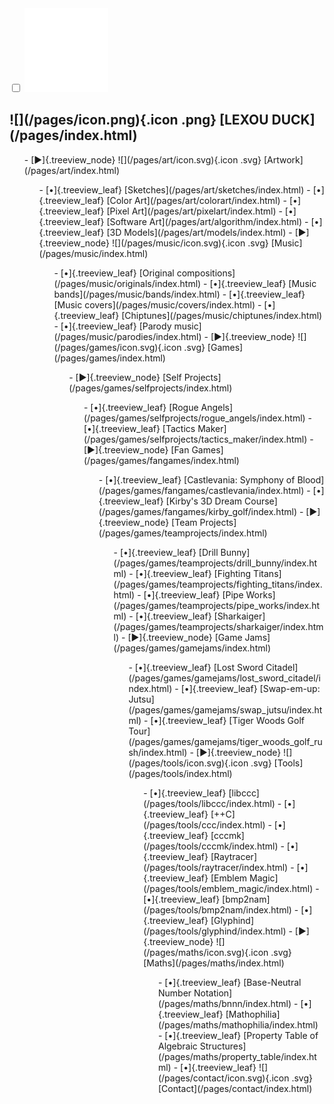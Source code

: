 <div id="navbar">

<input class="side-menu" type="checkbox" id="side-menu" />
<label class="menu-icon" for="side-menu"><img src="/assets/icon_menu.svg" class="icon" ></img></label>
<h2 id="lexou-duck"> ![](/pages/icon.png){.icon .png} [LEXOU DUCK](/pages/index.html) </h2>

<nav>
<ul class="treeview">
	-   [▶]{.treeview_node} ![](/pages/art/icon.svg){.icon .svg} [Artwork](/pages/art/index.html)
	<ul class="treeview nested">
		-   [•]{.treeview_leaf} [Sketches](/pages/art/sketches/index.html)
		-   [•]{.treeview_leaf} [Color Art](/pages/art/colorart/index.html)
		-   [•]{.treeview_leaf} [Pixel Art](/pages/art/pixelart/index.html)
		-   [•]{.treeview_leaf} [Software Art](/pages/art/algorithm/index.html)
		-   [•]{.treeview_leaf} [3D Models](/pages/art/models/index.html)
	-   [▶]{.treeview_node} ![](/pages/music/icon.svg){.icon .svg} [Music](/pages/music/index.html)
	<ul class="treeview nested">
		-   [•]{.treeview_leaf} [Original compositions](/pages/music/originals/index.html)
		-   [•]{.treeview_leaf} [Music bands](/pages/music/bands/index.html)
		-   [•]{.treeview_leaf} [Music covers](/pages/music/covers/index.html)
		-   [•]{.treeview_leaf} [Chiptunes](/pages/music/chiptunes/index.html)
		-   [•]{.treeview_leaf} [Parody music](/pages/music/parodies/index.html)
	-   [▶]{.treeview_node} ![](/pages/games/icon.svg){.icon .svg} [Games](/pages/games/index.html)
	<ul class="treeview nested">
		-   [▶]{.treeview_node} [Self Projects](/pages/games/selfprojects/index.html)
		<ul class="treeview nested">
			-   [•]{.treeview_leaf} [Rogue Angels](/pages/games/selfprojects/rogue_angels/index.html)
			-   [•]{.treeview_leaf} [Tactics Maker](/pages/games/selfprojects/tactics_maker/index.html)
		-   [▶]{.treeview_node} [Fan Games](/pages/games/fangames/index.html)
		<ul class="treeview nested">
			-   [•]{.treeview_leaf} [Castlevania: Symphony of Blood](/pages/games/fangames/castlevania/index.html)
			-   [•]{.treeview_leaf} [Kirby's 3D Dream Course](/pages/games/fangames/kirby_golf/index.html)
		-   [▶]{.treeview_node} [Team Projects](/pages/games/teamprojects/index.html)
		<ul class="treeview nested">
			-   [•]{.treeview_leaf} [Drill Bunny](/pages/games/teamprojects/drill_bunny/index.html)
			-   [•]{.treeview_leaf} [Fighting Titans](/pages/games/teamprojects/fighting_titans/index.html)
			-   [•]{.treeview_leaf} [Pipe Works](/pages/games/teamprojects/pipe_works/index.html)
			-   [•]{.treeview_leaf} [Sharkaiger](/pages/games/teamprojects/sharkaiger/index.html)
		-   [▶]{.treeview_node} [Game Jams](/pages/games/gamejams/index.html)
		<ul class="treeview nested">
			-   [•]{.treeview_leaf} [Lost Sword Citadel](/pages/games/gamejams/lost_sword_citadel/index.html)
			-   [•]{.treeview_leaf} [Swap-em-up: Jutsu](/pages/games/gamejams/swap_jutsu/index.html)
			-   [•]{.treeview_leaf} [Tiger Woods Golf Tour](/pages/games/gamejams/tiger_woods_golf_rush/index.html)
	-   [▶]{.treeview_node} ![](/pages/tools/icon.svg){.icon .svg} [Tools](/pages/tools/index.html)
	<ul class="treeview nested">
		-   [•]{.treeview_leaf} [libccc](/pages/tools/libccc/index.html)
		-   [•]{.treeview_leaf} [++C](/pages/tools/ccc/index.html)
		-   [•]{.treeview_leaf} [cccmk](/pages/tools/cccmk/index.html)
		-   [•]{.treeview_leaf} [Raytracer](/pages/tools/raytracer/index.html)
		-   [•]{.treeview_leaf} [Emblem Magic](/pages/tools/emblem_magic/index.html)
		-   [•]{.treeview_leaf} [bmp2nam](/pages/tools/bmp2nam/index.html)
		-   [•]{.treeview_leaf} [Glyphind](/pages/tools/glyphind/index.html)
	-   [▶]{.treeview_node} ![](/pages/maths/icon.svg){.icon .svg} [Maths](/pages/maths/index.html)
	<ul class="treeview nested">
		-   [•]{.treeview_leaf} [Base-Neutral Number Notation](/pages/maths/bnnn/index.html)
		-   [•]{.treeview_leaf} [Mathophilia](/pages/maths/mathophilia/index.html)
		-   [•]{.treeview_leaf} [Property Table of Algebraic Structures](/pages/maths/property_table/index.html)
	-   [•]{.treeview_leaf} ![](/pages/contact/icon.svg){.icon .svg} [Contact](/pages/contact/index.html)
</nav>

</div>
